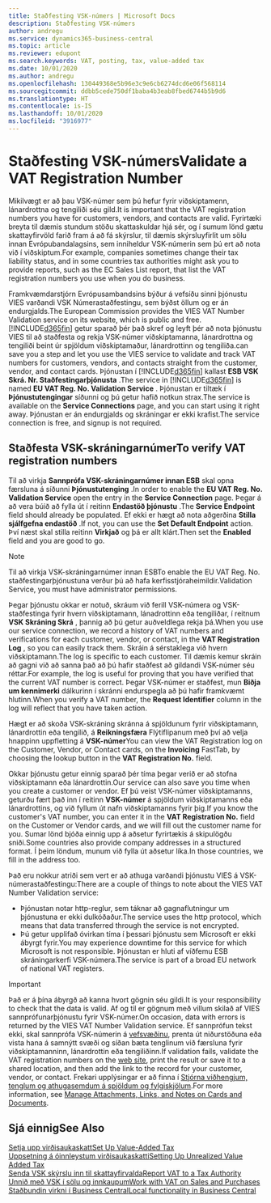 ```yaml
---
title: Staðfesting VSK-númers | Microsoft Docs
description: Staðfesting VSK-númers
author: andregu
ms.service: dynamics365-business-central
ms.topic: article
ms.reviewer: edupont
ms.search.keywords: VAT, posting, tax, value-added tax
ms.date: 10/01/2020
ms.author: andregu
ms.openlocfilehash: 130449368e5b96e3c9e6cb6274dcd6e06f568114
ms.sourcegitcommit: ddbb5cede750df1baba4b3eab8fbed6744b5b9d6
ms.translationtype: HT
ms.contentlocale: is-IS
ms.lasthandoff: 10/01/2020
ms.locfileid: "3916977"
---
```

# <a name="validate-a-vat-registration-number"></a><span data-ttu-id="2542a-103">Staðfesting VSK-númers</span><span class="sxs-lookup"><span data-stu-id="2542a-103">Validate a VAT Registration Number</span></span>

<span data-ttu-id="2542a-104">Mikilvægt er að þau VSK-númer sem þú hefur fyrir viðskiptamenn, lánardrottna og tengiliði séu gild.</span><span class="sxs-lookup"><span data-stu-id="2542a-104">It is important that the VAT registration numbers you have for customers, vendors, and contacts are valid.</span></span> <span data-ttu-id="2542a-105">Fyrirtæki breyta til dæmis stundum stöðu skattaskuldar hjá sér, og í sumum lönd gætu skattayfirvöld farið fram á að fá skýrslur, til dæmis skýrsluyfirlit um sölu innan Evrópubandalagsins, sem inniheldur VSK-númerin sem þú ert að nota við í viðskiptum.</span><span class="sxs-lookup"><span data-stu-id="2542a-105">For example, companies sometimes change their tax liability status, and in some countries tax authorities might ask you to provide reports, such as the EC Sales List report, that list the VAT registration numbers you use when you do business.</span></span>

<span data-ttu-id="2542a-106">Framkvæmdarstjórn Evrópusambandsins býður á vefsíðu sinni þjónustu VIES varðandi VSK Númerastaðfestingu, sem býðst öllum og er án endurgjalds.</span><span class="sxs-lookup"><span data-stu-id="2542a-106">The European Commission provides the VIES VAT Number Validation service on its website, which is public and free.</span></span> [!INCLUDE[d365fin](includes/d365fin_md.md)] <span data-ttu-id="2542a-107">getur sparað þér það skref og leyft þér að nota þjónustu VIES til að staðfesta og rekja VSK-númer viðskiptamanna, lánardrottna og tengiliði beint úr spjöldum viðskiptamaður, lánardrottinn og tengiliða.</span><span class="sxs-lookup"><span data-stu-id="2542a-107">can save you a step and let you use the VIES service to validate and track VAT numbers for customers, vendors, and contacts straight from the customer, vendor, and contact cards.</span></span> <span data-ttu-id="2542a-108">Þjónustan í [!INCLUDE[d365fin](includes/d365fin_md.md)] kallast **ESB VSK Skrá. Nr. Staðfestingarþjónusta** .</span><span class="sxs-lookup"><span data-stu-id="2542a-108">The service in [!INCLUDE[d365fin](includes/d365fin_md.md)] is named **EU VAT Reg. No. Validation Service** .</span></span> <span data-ttu-id="2542a-109">Þjónustan er tiltæk í **Þjónustutengingar** síðunni og þú getur hafið notkun strax.</span><span class="sxs-lookup"><span data-stu-id="2542a-109">The service is available on the **Service Connections** page, and you can start using it right away.</span></span> <span data-ttu-id="2542a-110">Þjónustan er án endurgjalds og skráningar er ekki krafist.</span><span class="sxs-lookup"><span data-stu-id="2542a-110">The service connection is free, and signup is not required.</span></span>

## <a name="to-verify-vat-registration-numbers"></a><span data-ttu-id="2542a-111">Staðfesta VSK-skráningarnúmer</span><span class="sxs-lookup"><span data-stu-id="2542a-111">To verify VAT registration numbers</span></span>

<span data-ttu-id="2542a-112">Til að virkja **Sannprófa VSK-skráningarnúmer innan ESB** skal opna færsluna á síðunni **Þjónustutenging** .</span><span class="sxs-lookup"><span data-stu-id="2542a-112">In order to enable the **EU VAT Reg. No. Validation Service** open the entry in the **Service Connection** page.</span></span> <span data-ttu-id="2542a-113">Þegar á að vera búið að fylla út í reitinn **Endastöð þjónustu** .</span><span class="sxs-lookup"><span data-stu-id="2542a-113">The **Service Endpoint** field should already be populated.</span></span> <span data-ttu-id="2542a-114">Ef ekki er hægt að nota aðgerðina **Stilla sjálfgefna endastöð** .</span><span class="sxs-lookup"><span data-stu-id="2542a-114">If not, you can use the **Set Default Endpoint** action.</span></span> <span data-ttu-id="2542a-115">Því næst skal stilla reitinn **Virkjað** og þá er allt klárt.</span><span class="sxs-lookup"><span data-stu-id="2542a-115">Then set the **Enabled** field and you are good to go.</span></span>

> [!NOTE]
> <span data-ttu-id="2542a-116">Til að virkja VSK-skráningarnúmer innan ESB</span><span class="sxs-lookup"><span data-stu-id="2542a-116">To enable the EU VAT Reg. No.</span></span> <span data-ttu-id="2542a-117">staðfestingarþjónustuna verður þú að hafa kerfisstjóraheimildir.</span><span class="sxs-lookup"><span data-stu-id="2542a-117">Validation Service, you must have administrator permissions.</span></span>

<span data-ttu-id="2542a-118">Þegar þjónustu okkar er notuð, skráum við ferill VSK-númera og VSK-staðfestinga fyrir hvern viðskiptamann, lánadrottinn eða tengiliðar, í reitnum **VSK Skráning Skrá** , þannig að þú getur auðveldlega rekja þá.</span><span class="sxs-lookup"><span data-stu-id="2542a-118">When you use our service connection, we record a history of VAT numbers and verifications for each customer, vendor, or contact, in the **VAT Registration Log** , so you can easily track them.</span></span> <span data-ttu-id="2542a-119">Skráin á sérstaklega við hvern viðskiptamann.</span><span class="sxs-lookup"><span data-stu-id="2542a-119">The log is specific to each customer.</span></span> <span data-ttu-id="2542a-120">Til dæmis kemur skráin að gagni við að sanna það að þú hafir staðfest að gildandi VSK-númer séu réttar.</span><span class="sxs-lookup"><span data-stu-id="2542a-120">For example, the log is useful for proving that you have verified that the current VAT number is correct.</span></span> <span data-ttu-id="2542a-121">Þegar VSK-númer er staðfest, mun **Biðja um kennimerki** dálkurinn í skránni endurspegla að þú hafir framkvæmt hlutinn.</span><span class="sxs-lookup"><span data-stu-id="2542a-121">When you verify a VAT number, the **Request Identifier** column in the log will reflect that you have taken action.</span></span>

<span data-ttu-id="2542a-122">Hægt er að skoða VSK-skráning skránna á spjöldunum fyrir viðskiptamann, lánardrottin eða tengilið, á **Reikningsfæra** Flýtiflipanum með því að velja hnappinn uppfletting á **VSK-númer**</span><span class="sxs-lookup"><span data-stu-id="2542a-122">You can view the VAT Registration log on the Customer, Vendor, or Contact cards, on the **Invoicing** FastTab, by choosing the lookup button in the **VAT Registration No.** field.</span></span>  

<span data-ttu-id="2542a-123">Okkar þjónustu getur einnig sparað þér tíma þegar verið er að stofna viðskiptamann eða lánardrottin.</span><span class="sxs-lookup"><span data-stu-id="2542a-123">Our service can also save you time when you create a customer or vendor.</span></span> <span data-ttu-id="2542a-124">Ef þú veist VSK-númer viðskiptamanns, geturðu fært það inn í reitinn **VSK-númer** á spjöldum viðskiptamanns eða lánardrottins, og við fyllum út nafn viðskiptamanns fyrir þig.</span><span class="sxs-lookup"><span data-stu-id="2542a-124">If you know the customer's VAT number, you can enter it in the **VAT Registration No.** field on the Customer or Vendor cards, and we will fill out the customer name for you.</span></span> <span data-ttu-id="2542a-125">Sumar lönd bjóða einnig upp á aðsetur fyrirtækis á skipulögðu sniði.</span><span class="sxs-lookup"><span data-stu-id="2542a-125">Some countries also provide company addresses in a structured format.</span></span> <span data-ttu-id="2542a-126">Í þeim löndum, munum við fylla út aðsetur líka.</span><span class="sxs-lookup"><span data-stu-id="2542a-126">In those countries, we fill in the address too.</span></span>  

<span data-ttu-id="2542a-127">Það eru nokkur atriði sem vert er að athuga varðandi þjónustu VIES á VSK-númerastaðfestingu:</span><span class="sxs-lookup"><span data-stu-id="2542a-127">There are a couple of things to note about the VIES VAT Number Validation service:</span></span>

* <span data-ttu-id="2542a-128">Þjónustan notar http-reglur, sem táknar að gagnaflutningur um þjónustuna er ekki dulkóðaður.</span><span class="sxs-lookup"><span data-stu-id="2542a-128">The service uses the http protocol, which means that data transferred through the service is not encrypted.</span></span>  
* <span data-ttu-id="2542a-129">Þú getur upplifað óvirkan tíma í þessari þjónustu sem Microsoft er ekki ábyrgt fyrir.</span><span class="sxs-lookup"><span data-stu-id="2542a-129">You may experience downtime for this service for which Microsoft is not responsible.</span></span> <span data-ttu-id="2542a-130">Þjónustan er hluti af víðfemu ESB skráningarkerfi VSK-númera.</span><span class="sxs-lookup"><span data-stu-id="2542a-130">The service is part of a broad EU network of national VAT registers.</span></span>

> [!IMPORTANT]
> <span data-ttu-id="2542a-131">Það er á þína ábyrgð að kanna hvort gögnin séu gildi.</span><span class="sxs-lookup"><span data-stu-id="2542a-131">It is your responsibility to check that the data is valid.</span></span> <span data-ttu-id="2542a-132">Af og til er gögnum með villum skilað af VIES sannprófunarþjónustu fyrir VSK-númer.</span><span class="sxs-lookup"><span data-stu-id="2542a-132">On occasion, data with errors is returned by the VIES VAT Number Validation service.</span></span> <span data-ttu-id="2542a-133">Ef sannprófun tekst ekki, skal sannprófa VSK-númerin á [vefsvæðinu](https://ec.europa.eu/taxation_customs/vies/), prenta út niðurstöðuna eða vista hana á samnýtt svæði og síðan bæta tenglinum við færsluna fyrir viðskiptamanninn, lánardrottin eða tengiliðinn.</span><span class="sxs-lookup"><span data-stu-id="2542a-133">If validation fails, validate the VAT registration numbers on the [web site](https://ec.europa.eu/taxation_customs/vies/), print the result or save it to a shared location, and then add the link to the record for your customer, vendor, or contact.</span></span> <span data-ttu-id="2542a-134">Frekari upplýsingar er að finna í [Stjórna viðhengjum, tenglum og athugasemdum á spjöldum og fylgiskjölum](ui-how-add-link-to-record.md).</span><span class="sxs-lookup"><span data-stu-id="2542a-134">For more information, see [Manage Attachments, Links, and Notes on Cards and Documents](ui-how-add-link-to-record.md).</span></span>

## <a name="see-also"></a><span data-ttu-id="2542a-135">Sjá einnig</span><span class="sxs-lookup"><span data-stu-id="2542a-135">See Also</span></span>

[<span data-ttu-id="2542a-136">Setja upp virðisaukaskatt</span><span class="sxs-lookup"><span data-stu-id="2542a-136">Set Up Value-Added Tax</span></span>](finance-setup-vat.md)  
[<span data-ttu-id="2542a-137">Uppsetning á óinnleystum virðisaukaskatti</span><span class="sxs-lookup"><span data-stu-id="2542a-137">Setting Up Unrealized Value Added Tax</span></span>](finance-setup-unrealized-vat.md)  
[<span data-ttu-id="2542a-138">Senda VSK skýrslu inn til skattayfirvalda</span><span class="sxs-lookup"><span data-stu-id="2542a-138">Report VAT to a Tax Authority</span></span>](finance-how-report-vat.md)  
[<span data-ttu-id="2542a-139">Unnið með VSK í sölu og innkaupum</span><span class="sxs-lookup"><span data-stu-id="2542a-139">Work with VAT on Sales and Purchases</span></span>](finance-work-with-vat.md)  
[<span data-ttu-id="2542a-140">Staðbundin virkni í Business Central</span><span class="sxs-lookup"><span data-stu-id="2542a-140">Local functionality in Business Central</span></span>](about-localization.md)  
